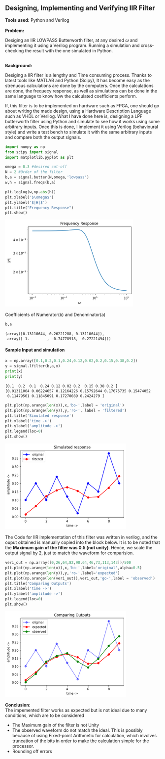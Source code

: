 ## Designing, Implementing and Verifying IIR Filter
<b>Tools used:</b> Python and Verilog<br><br>
<b>Problem:</b> <p>Desiging an IIR LOWPASS Butterworth filter, at any desired $\omega$ and implementing it using a Verilog program. Running a simulation and cross-checking the result with the one simulated in Python.</p><br>
<b>Background:</b><p>Desiging a IIR filter is a lengthy and Time consuming process. Thanks to latest tools like MATLAB and Python (Scipy), It has become easy as the strenuous calculations are done by the computers. Once the calculations are done, the frequecy response, as well as simulations can be done in the same language to know how the calculated coefficients perform.</p>
<p>If, this filter is to be implemented on hardware such as FPGA, one should go about writing the made design, using a Hardware Description Language such as VHDL or Verilog. What I have done here is, designing a LPF butterworth filter using Python and simulate to see how it works using some arbitrary inputs. Once this is done, I implement it using Verilog (behavioural style) and write a test bench to simulate it with the same arbitrary inputs and compare both the output signals.</p>


```python
import numpy as np
from scipy import signal
import matplotlib.pyplot as plt
```


```python
omega = 0.3 #desired cut-off
N = 2 #Order of the filter
b,a = signal.butter(N,omega,'lowpass')
w,h = signal.freqs(b,a)
```


```python
plt.loglog(w,np.abs(h))
plt.xlabel('$\omega$')
plt.ylabel('$|H|$')
plt.title("Frequency Response")
plt.show()
```


    
![png](output_3_0.png)
    


Coefficients of Numerator(b) and Denominator(a)


```python
b,a
```




    (array([0.13110644, 0.26221288, 0.13110644]),
     array([ 1.        , -0.74778918,  0.27221494]))



#### Sample Input and simulation


```python
x = np.array([0.1,0.2,0.1,0.24,0.12,0.02,0.2,0.15,0.38,0.2])
y = signal.lfilter(b,a,x)
print(x)
print(y)
```

    [0.1  0.2  0.1  0.24 0.12 0.02 0.2  0.15 0.38 0.2 ]
    [0.01311064 0.06224657 0.12164226 0.15792644 0.17675735 0.15474052
     0.11479561 0.11845091 0.17270089 0.2424279 ]



```python
plt.plot(np.arange(len(x)),x,'bo-',label = 'original')
plt.plot(np.arange(len(y)),y,'ro-', label = 'filtered')
plt.title('Simulated response')
plt.xlabel('time ->')
plt.ylabel('amplitude ->')
plt.legend(loc=0)
plt.show()
```


    
![png](output_8_0.png)
    


The Code for IIR implementation of this filter was written in verilog, and the ouput obtained is manually copied into the block below. It is to be noted that the <b>Maximum gain of the filter was 0.5 (not unity)</b>. Hence, we scale the output signal by 2, just to match the waveform for comparision. 


```python
veri_out = np.array([0,26,64,82,90,64,46,73,113,143])/500
plt.plot(np.arange(len(x)),x,'bo-',label='original',alpha=0.5)
plt.plot(np.arange(len(y)),y,'ro-',label='expected')
plt.plot(np.arange(len(veri_out)),veri_out,'go-',label = 'observed')
plt.title('Comparing Outputs')
plt.xlabel('time ->')
plt.ylabel('amplitude ->')
plt.legend(loc=0)
plt.show()
```


    
![png](output_10_0.png)
    


<b>Conclusion:</b><br>The impemented filter works as expected but is not ideal due to many conditions, which are to be considered <br>
- The Maximum gain of the filter is not Unity
- The observed waveform do not match the ideal. This is possibly because of using Fixed-point Arithmetic for calculation, which involves truncation of the bits in order to make the calculation simple for the processor.
- Rounding off errors
